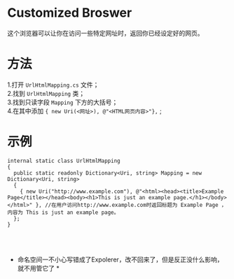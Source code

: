 # Customized Broswer
这个浏览器可以让你在访问一些特定网址时，返回你已经设定好的网页。

# 方法
1.打开 `UrlHtmlMapping.cs` 文件； <br/>
2.找到 `UrlHtmlMapping` 类；<br/>
3.找到只读字段 `Mapping` 下方的大括号；<br/>
4.在其中添加 `{ new Uri(<网址>), @"<HTML网页内容>"},` ;<br/>

# 示例

``` CSharp
internal static class UrlHtmlMapping
{
  public static readonly Dictionary<Uri, string> Mapping = new Dictionary<Uri, string>
  {
    { new Uri("http://www.example.com"), @"<html><head><title>Example Page</title></head><body><h1>This is just an example page.</h1></body></html>" }, //在用户访问http://www.example.com时返回标题为 Example Page ，内容为 This is just an example page。
  };
}
```
<br/><br/>
* 命名空间一不小心写错成了Expolerer，改不回来了，但是反正没什么影响，就不用管它了 *
